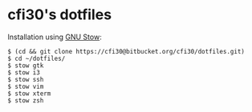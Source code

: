 cfi30's dotfiles
================

Installation using [GNU Stow](http://www.gnu.org/software/stow/):
```
$ (cd && git clone https://cfi30@bitbucket.org/cfi30/dotfiles.git)
$ cd ~/dotfiles/
$ stow gtk
$ stow i3
$ stow ssh
$ stow vim
$ stow xterm
$ stow zsh
```

